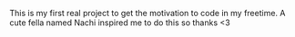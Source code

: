 This is my first real project to get the motivation to code in my freetime. A cute fella named Nachi inspired me to do this so thanks <3
